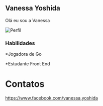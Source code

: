 ## Vanessa Yoshida

Olá eu sou a Vanessa

![Perfil](https://avatars0.githubusercontent.com/u/42986884?s=460&v=4)


### Habilidades

*Jogadora de Go

*Estudante Front End

# Contatos
https://www.facebook.com/vanessa.yoshida

